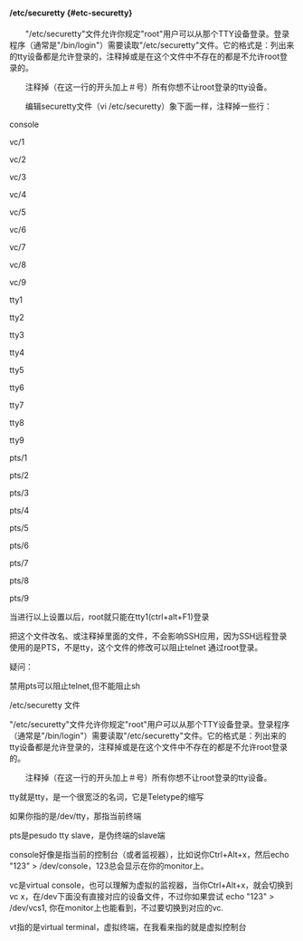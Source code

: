#### /etc/securetty {#etc-securetty}

　　&quot;/etc/securetty&quot;文件允许你规定&quot;root&quot;用户可以从那个TTY设备登录。登录程序（通常是&quot;/bin/login&quot;）需要读取&quot;/etc/securetty&quot;文件。它的格式是：列出来的tty设备都是允许登录的，注释掉或是在这个文件中不存在的都是不允许root登录的。

　　注释掉（在这一行的开头加上＃号）所有你想不让root登录的tty设备。

　　编辑securetty文件（vi /etc/securetty）象下面一样，注释掉一些行：

console

vc/1

vc/2

vc/3

vc/4

vc/5

vc/6

vc/7

vc/8

vc/9

tty1

tty2

tty3

tty4

tty5

tty6

tty7

tty8

tty9

pts/1

pts/2

pts/3

pts/4

pts/5

pts/6

pts/7

pts/8

pts/9

   当进行以上设置以后，root就只能在tty1(ctrl+alt+F1)登录

   把这个文件改名、或注释掉里面的文件，不会影响SSH应用，因为SSH远程登录使用的是PTS，不是tty，这个文件的修改可以阻止telnet 通过root登录。

疑问：

禁用pts可以阻止telnet,但不能阻止sh

/etc/securetty 文件

&quot;/etc/securetty&quot;文件允许你规定&quot;root&quot;用户可以从那个TTY设备登录。登录程序（通常是&quot;/bin/login&quot;）需要读取&quot;/etc/securetty&quot;文件。它的格式是：列出来的tty设备都是允许登录的，注释掉或是在这个文件中不存在的都是不允许root登录的。

　　注释掉（在这一行的开头加上＃号）所有你想不让root登录的tty设备。

tty就是tty，是一个很宽泛的名词，它是Teletype的缩写

如果你指的是/dev/tty，那指当前终端  

pts是pesudo tty slave，是伪终端的slave端  

console好像是指当前的控制台（或者监视器），比如说你Ctrl+Alt+x，然后echo &quot;123&quot; &gt; /dev/console，123总会显示在你的monitor上。

vc是virtual console，也可以理解为虚拟的监视器，当你Ctrl+Alt+x，就会切换到vc x，在/dev下面没有直接对应的设备文件，不过你如果尝试 echo &quot;123&quot; &gt; /dev/vcs1, 你在monitor上也能看到，不过要切换到对应的vc.

vt指的是virtual terminal，虚拟终端，在我看来指的就是虚拟控制台